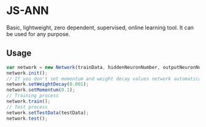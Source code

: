 # JS-ANN

Basic, lightweight, zero dependent, supervised, online learning tool.
It can be used for any purpose.

## Usage

```js
var network = new Network(trainData, hiddenNeuronNumber, outputNeuronNumber, goalError, epoch, learningRate);
network.init();
// If you don't set momentum and weight decay values network automatically ignore these processes
network.setWeightDecay(0.001);
network.setMomentum(0.1);
// Training process
network.train();
// Test process
network.setTestData(testData);
network.test();
```
